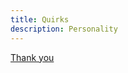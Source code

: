 ```yaml
---
title: Quirks
description: Personality
---
```



<a href="https://jovial-goldwasser-8cea91.netlify.app/thank-you/">
   <p>Thank you</p>
</a>